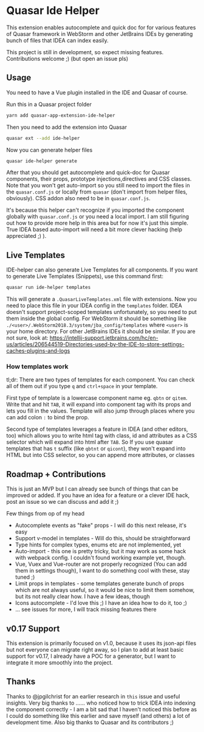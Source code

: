 # Quasar Ide Helper
This extension enables autocomplete and quick doc for for various features of Quasar framework in WebStorm and other JetBrains IDEs by generating bunch of files that IDEA can index easily.

This project is still in development, so expect missing features. Contributions welcome ;) (but open an issue pls)

## Usage
You need to have a Vue plugin installed in the IDE and Quasar of course.

Run this in a Quasar project folder
```bash
yarn add quasar-app-extension-ide-helper
```
Then you need to add the extension into Quasar
```bash
quasar ext --add ide-helper
```
Now you can generate helper files
```bash
quasar ide-helper generate
```
After that you should get autocomplete and quick-doc for Quasar components, their props, prototype injections,directives and CSS classes. Note that you won't get auto-import so you still need to import the files in the `quasar.conf.js` or locally from `quasar` (don't import from helper files, obviously). CSS addon also need to be in `quasar.conf.js`.

It's because this helper can't recognize if you imported the component globally with `quasar.conf.js` or you need a local import. I am still figuring out how to provide more help in this area but for now it's just this simple. True IDEA based auto-import will need a bit more clever hacking (help appreciated ;) ).

## Live Templates
IDE-helper can also generate Live Templates for all components. If you want to generate Live Templates (Snippets), use this command first:
```bash
quasar run ide-helper templates
```
This will generate a `.QuasarLiveTemplates.xml` file with extensions. Now you need to place this file in your IDEA config in the `templates` folder. IDEA doesn't support project-scoped templates unfortunately, so you need to put them inside the global config. For WebStorm it should be something like `./<user>/.WebStorm2018.3/system/jba_config/templates` where `<user>` is your home directory. For other JetBrains IDEs it should be similar. If you are not sure, look at: https://intellij-support.jetbrains.com/hc/en-us/articles/206544519-Directories-used-by-the-IDE-to-store-settings-caches-plugins-and-logs

### How templates work
 
tl;dr: There are two types of templates for each component. You can check all of them out if you type `q` and `ctrl+space` in your template.

First type of template is a lowercase component name eg. `qbtn` or `qitem`. Write that and hit `TAB`, it will expand into component tag with its props and lets you fill in the values. Template will also jump through places where you can add colon `:` to bind the prop.

Second type of templates leverages a feature in IDEA (and other editors, too) which allows you to write html tag with class, id and attributes as a CSS selector which will expand into html after `TAB`. So If you use quasar templates that has `t` suffix (like `qbtnt` or `qicont`), they won't expand into HTML but into CSS selector, so you can append more attributes, or classes

## Roadmap + Contributions
This is just an MVP but I can already see bunch of things that can be improved or added. If you have an idea for a feature or a clever IDE hack, post an issue so we can discuss and add it ;) 

Few things from op of my head
 - Autocomplete events as "fake" props - I will do this next release, it's easy
 - Support v-model in templates - Will do this, should be straightforward
 - Type hints for complex types, enums etc are not implemented, yet
 - Auto-import - this one is pretty tricky, but it may work as some hack with webpack config. I couldn't found working example yet, though.
 - Vue, Vuex and Vue-router are not properly recognized (You can add them in settings though), I want to do something cool with these, stay tuned ;)
 - Limit props in templates - some templates generate bunch of props which are not always useful, so it would be nice to limit them somehow, but its not really clear how. I have a few ideas, though
 - Icons autocomplete - I'd love this ;) I have an idea how to do it, too ;)
 - ... see issues for more, I will track missing features there
 
## v0.17 Support
This extension is primarily focused on v1.0, because it uses its json-api files but not everyone can migrate right away, so I plan to add at least basic support for v0.17, I already have a POC for a generator, but I want to integrate it more smoothly into the project.

## Thanks
Thanks to @jpgilchrist for an earlier research in `this` issue and useful insights. Very big thanks to ...... who noticed how to trick IDEA into indexing the component correctly - I am a bit sad that I haven't noticed this before as I could do something like this earlier and save myself (and others) a lot of development time. Also big thanks to Quasar and its contributors ;)